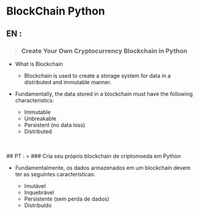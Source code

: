 # BlockChain Python

## EN :
> ### Create Your Own Cryptocurrency Blockchain in Python


- What is Blockchain
  
  * Blockchain is used to create a storage system for data in a distributed and immutable manner.

- Fundamentally, the data stored in a blockchain
must have the following characteristics:


   * Immutable
   * Unbreakable
   * Persistent (no data loss)
   * Distributed
<br>
<br>
## PT :
> ### Cria seu próprio blockchain de criptomoeda em Python

- Fundamentalmente, os dados armazenados em um blockchain devem ter as seguintes características:


  * Imutável
  * Inquebrável
  * Persistente (sem perda de dados)
  * Distribuído



